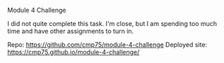 Module 4 Challenge

I did not quite complete this task.  I'm close, but I am spending too much time and have other assignments to turn in.  

Repo:  https://github.com/cmp75/module-4-challenge
Deployed site:  https://cmp75.github.io/module-4-challenge/


